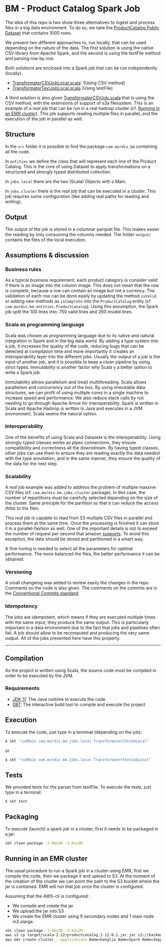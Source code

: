 # BM - Product Catalog Spark Job

The idea of this repo is two show three alternatives to ingest and process files in a big data environment. To do so, 
we take the [ProductCatalog Public Dataset](https://backmarket-data-jobs.s3-eu-west-1.amazonaws.com/data/product_catalog.csv) 
that contains 1000 rows.

We present two different approaches to, run locally, that can be used depending on the nature of the data. The first solution is using 
the native CSV library from Apache Spark, and the second is using the textFile method and parsing row by row.

Both solutions are enclosed into a Spark job that can be run independently (locally).

- [TransformaterCSVJobLocal.scala](https://github.com/mcornejo/productcatalog/blob/main/src/main/scala/com/murdix/bm/jobs/local/TransformaterCSVJobLocal.scala)` (Using CSV method)
- [TransformaterTextJobLocal.scala](https://github.com/mcornejo/productcatalog/blob/main/src/main/scala/com/murdix/bm/jobs/local/TransformaterTextJobLocal.scala) (Using textFile)

A third solution is also given [TransformaterCSVJob.scala](https://github.com/mcornejo/productcatalog/blob/main/src/main/scala/com/murdix/bm/jobs/cluster/TransformaterCSVJob.scala) that is using the CSV method, with the extensions of support of s3a
filesystem. This is an example of a _real_ job that can be run in a real hadoop cluster (cf. [Running in an EMR cluster](#running-in-an-EMR-cluster)).
This job supports reading multiple files in parallel, and the execution of the job in parallel as well. 

## Structure
In the `src` folder it is possible to find the package `com.murdix.bm` containing all the code. 

In `entities` we define the class that will represent each line of the Product Catalog. This is the core of using
Dataset to apply transformations on a structured and strongly typed distributed collection.

In `jobs.local` there are the two (Scala) Objects with a Main.

In `jobs.cluster` there is the _real_ job that can be executed in a cluster. This job requires some configuration 
(like adding real paths for reading and writing).

## Output
The output of the job is stored in a columnar parquet file. This makes easier the reading by only consuming the columns needed.
The folder `output/` contains the files of the local execution.

## Assumptions & discussion
### Business rules
As a typical business requirement, each product category is consider valid if there is an image into the column image.
This does not mean that the row is _complete_, because a row can contain an image but not a currency. The validation of 
each row can be done easily by updating the method `isValid` or adding new methods as `isComplete` into the `ProductCatalog` 
entity (cf `com.murdix.bm.entities.ProductCatalog`). Using this assumption, the Spark job split the 100 lines into: 
750 valid lines and 260 invalid lines. 

### Scala as programming language
Scala was chosen as programming language due to its native and natural integration in Spark and in the big data world.
By adding a type system into a job, it increases the quality of the code, reducing bugs that can be detected at compilation 
time and more importantly it creates an interoperability layer into the different jobs. Usually the output of a job is the input
of another job, and it is possible to keep a clean pipeline by using strict types. Immutability is another factor why Scala
y a better option to write a Spark job. 

Immutability allows parallelism and (real) multithreading. Scala allows parallelism and concurrency out of the box. 
By using immutable data structures, we can profit of using multiple cores in a single machine to increase speed and performance. 
We also reduce stack calls by not needing to go through Apache Arrow for interoperability. Spark is written in Scala and
Apache Hadoop is written in Java and executes in a JVM environment. Scala seems the natural option.

### Interoperability
One of the benefits of using Scala and Datasets is the interoperability. Using strongly typed classes works as pipes connections, 
they ensure compatibility and correctness all the downstream. By having typed classes, other jobs can use them to ensure they
are reading exactly the data needed with the type annotation, and in the same manner, they ensure the quality of the data
for the next step.

### Scalability
A _real_ job example was added to address the problem of multiple massive CSV files (cf. `com.murdix.bm.jobs.cluster` package). 
In this case, the number of repartitions must be carefully selected depending on the size of the cluster. Same principle for 
the partition so that it can reduce the access (hits) to the files.

This _real_ job is capable to read from S3 multiple CSV files in parallel and process them at the same time. Once the processing 
is finished it can store it in a parallel-fashion as well. One of the important details is not to exceed the number of request per second
that amazon [supports](https://aws.amazon.com/premiumsupport/knowledge-center/emr-s3-503-slow-down/). To avoid this exception, 
the data should be stored and partitioned in a smart way. 

A fine-tuning is needed to select all the parameters for optimal performance. The more balanced the files, the better performance
it can be obtained.

### Versioning
A small changelog was added to review easily the changes in the repo. Comments on the code is also given. The comments on the
commits are in the [Conventional Commits standard](https://www.conventionalcommits.org/en/v1.0.0/).


### Idempotency
The jobs are idempotent, which means if they are executed multiple times with the same input, they produce the same output. This 
is particularly important in a data environment due to the fact that jobs and pipelines often fail. A job should allow to be 
recomputed and producing the very same output. All of the jobs presented here have this property. 


***
## Compilation
As the project is written using Scala, the source code must be compiled in order to be executed by the JVM.

### Requirements
- [JDK 11](https://adoptopenjdk.net/): The Java runtime to execute the code 
- [SBT](https://www.scala-sbt.org/download.html): The interactive build tool to compile and execute the project

## Execution
To execute the code, just type in a terminal (depending on the job):
```bash
$ sbt "runMain com.murdix.bm.jobs.local.TransformaterCSVJobLocal"
```
or 

```bash
$ sbt "runMain com.murdix.bm.jobs.local.TransformaterTextJobLocal"
```

## Tests
We provided tests for the parser from textFile. To execute the tests, just type in a terminal:
```bash
$ sbt test
```

## Packaging
To execute (launch) a spark job in a cluster, first it needs to be packaged in a jar:
```bash
sbt clean package -J-Xmx3G -J-Xss2M
```

## Running in an EMR cluster
The usual procedure to run a Spark job in a cluster using EMR, first we compile the code, then we package it and
upload to S3. At the moment of the creation of the cluster we can point the path to the S3 bucket where the jar is contained.
EMR will run that job once the cluster is configured.

Assuming that the AWS-cli is configured:
- We compile and create the jar
- We upload the jar into S3
- We create the EMR cluster using 9 secondary nodes and 1 main node m3.xlarge.

```bash
sbt clean package -J-Xmx3G -J-Xss2M
aws s3 cp target/scala-2.12/productcatalog_2.12-0.1.jar.jar s3://backmarket-data-jobs/jobs/cluster_job.jar
aws emr create-cluster --applications Name=Ganglia Name=Spark Name=Zeppelin --ec2-attributes '{"KeyName":"secret-key","InstanceProfile":"EMR_EC2_DefaultRole","SubnetId":"subnet-ID","EmrManagedSlaveSecurityGroup":"sg-ID","EmrManagedMasterSecurityGroup":"sg-ID"}' --release-label emr-5.17.0 --log-uri 's3n://backmarket-data-jobs/logs/cluster_job/' --steps '[{"Args":["spark-submit","--deploy-mode","cluster","--master","yarn","--executor-memory","9g","--class","com.murdix.bm.jobs.cluster.TransformaterCSVJob","s3://backmarket-data-jobs/jobs/cluster_job.jar"],"Type":"CUSTOM_JAR","ActionOnFailure":"TERMINATE_CLUSTER","Jar":"command-runner.jar","Properties":"=","Name":"Spark application"}]' --instance-groups '[{"InstanceCount":9,"InstanceGroupType":"CORE","InstanceType":"m3.xlarge","Name":"Core Instance Group"},{"InstanceCount":1,"InstanceGroupType":"MASTER","InstanceType":"m3.xlarge","Name":"Master Instance Group"}]' --configurations '[{"Classification":"spark","Properties":{"maximizeResourceAllocation":"true"},"Configurations":[]}]' --auto-terminate --ebs-root-volume-size 10 --service-role EMR_DefaultRole --enable-debugging --name 'cluster-costumer-segments-tagged-cisbio' --scale-down-behavior TERMINATE_AT_TASK_COMPLETION --region eu-west-1
```
